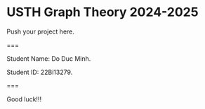 # USTH Graph Theory 2024-2025

Push your project here.

===

Student Name: Do Duc Minh.

Student ID: 22Bi13279.

===

Good luck!!!
